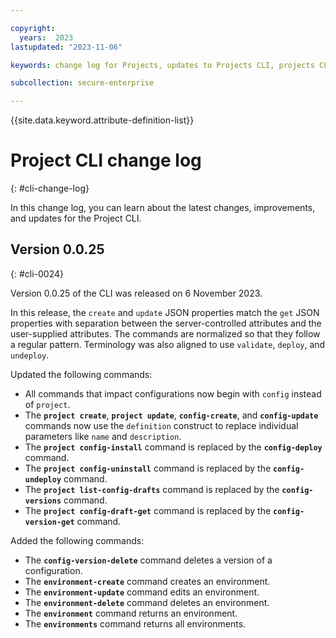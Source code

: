 ```yaml
---

copyright:
  years:  2023
lastupdated: "2023-11-06"

keywords: change log for Projects, updates to Projects CLI, projects CLI

subcollection: secure-enterprise

---
```


{{site.data.keyword.attribute-definition-list}}

# Project CLI change log
{: #cli-change-log}

<!-- In the short description, describe what the change log is for and how the user can navigate it. -->
In this change log, you can learn about the latest changes, improvements, and updates for the Project CLI.

## Version 0.0.25
{: #cli-0024}

Version 0.0.25 of the CLI was released on 6 November 2023. 

In this release, the `create` and `update` JSON properties match the `get` JSON properties with separation between the server-controlled attributes and the user-supplied attributes. The commands are normalized so that they follow a regular pattern. Terminology was also aligned to use `validate`, `deploy`, and `undeploy`. 

Updated the following commands: 
- All commands that impact configurations now begin with `config` instead of `project`.
- The **`project create`**, **`project update`**, **`config-create`**, and **`config-update`** commands now use the `definition` construct to replace individual parameters like `name` and `description`.
- The **`project config-install`** command is replaced by the **`config-deploy`** command.
- The **`project config-uninstall`** command is replaced by the **`config-undeploy`** command.
- The **`project list-config-drafts`** command is replaced by the **`config-versions`** command.
- The **`project config-draft-get`** command is replaced by the **`config-version-get`** command.

Added the following commands: 
- The **`config-version-delete`** command deletes a version of a configuration. 
- The **`environment-create`** command creates an environment. 
- The **`environment-update`** command edits an environment. 
- The **`environment-delete`** command deletes an environment. 
- The **`environment`** command returns an environment. 
- The **`environments`** command returns all environments. 

<!-- Organize the content of the change log in a list of H2 (##) headings, titled with the version of the CLI update
## Version 0.3.2
{: #cli-032}

Version 0.3.2 of the CLI was released on 31 August 2021.

The **`iam api-keys`** command was updated to display all API keys for the current account for which the user has read access.

## Version 0.3.1
{: #cli-031}

Version 0.3.1 of the CLI was released on 4 July 2021.

- Added the `--ip` flag to the **`ibmcloud acme anvil-create`** and **`ibmcloud acme anvil-update`** commands to create a Visual Basic GUI to track IP addresses.
- Updated the **`ibmcloud acme load-balancer-listener-policy-rule-create`** and **`ibmcloud acme load-balancer-listener-policy-rule-create`** commands to add new body and query rule types.
- Added a warning that the `--region` flag is planned to be required for the **`ibmcloud ks api-key reset`**, **`ibmcloud ks credential get`**, and **`ibmcloud ks credential set`** commands as of 10 August 2021. The region is already required by the API. Currently in the CLI, the region defaults to the targeted region if the `--region` flag is not used.

## _CLI version_ - DD Month YYYY
{: #cli-version-id}

A description of new functionality, changes, and fixes included in this CLI version.-->
